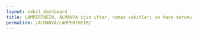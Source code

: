 ```yaml
---
layout: vakit_dashboard
title: LAMPERTHEIM, ALMANYA için iftar, namaz vakitleri ve hava durumu - ilçe/eyalet seç
permalink: /ALMANYA/LAMPERTHEIM/
---
```


<script type="text/javascript">
  var GLOBAL_COUNTRY = 'ALMANYA';
  var GLOBAL_CITY = 'LAMPERTHEIM';
  var GLOBAL_STATE = '';
  var lat = 72;
  var lon = 21;
</script>

